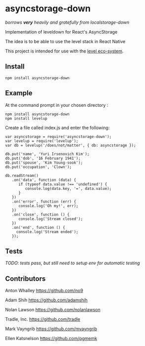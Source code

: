 # asyncstorage-down

_borrows **very** heavily and gratefully from localstorage-down_

Implementation of leveldown for React's AsyncStorage

The idea is to be able to use the level stack in React Native

This project is intended for use with the [level eco-system](https://github.com/level/).

## Install

```
npm install asyncstorage-down
```

## Example 

At the command prompt in your chosen directory : 

```
npm install asyncstorage-down
npm install levelup 
```

Create a file called index.js and enter the following:

```
var asyncstorage = require('asyncstorage-down');
var levelup = require('levelup');
var db = levelup('/does/not/matter', { db: asyncstorage });

db.put('name', 'Yuri Irsenovich Kim');
db.put('dob', '16 February 1941');
db.put('spouse', 'Kim Young-sook');
db.put('occupation', 'Clown');

db.readStream()
   .on('data', function (data) {
      if (typeof data.value !== 'undefined') {
         console.log(data.key, '=', data.value);
      }
   })
   .on('error', function (err) {
      console.log('Oh my!', err);
   })
   .on('close', function () {
      console.log('Stream closed');
   })
   .on('end', function () {
     console.log('Stream ended');
   });
```

## Tests

_TODO: tests pass, but still need to setup env for automatic testing_

##  Contributors

Anton Whalley https://github.com/no9

Adam Shih https://github.com/adamshih

Nolan Lawson https://github.com/nolanlawson

Tradle, Inc. https://github.com/tradle

Mark Vayngrib https://github.com/mvayngrib

Ellen Katsnelson https://github.com/pgmemk
